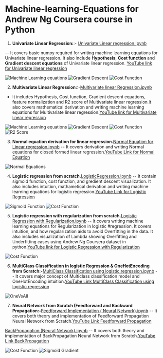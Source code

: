 # Machine-learning-Equations for Andrew Ng Coursera course in Python

1) **Univariate Linear Regression:**:- [Univariate Linear regression.ipynb](https://github.com/akchaudhary57/Machine-learning-Equations/blob/main/Univariate%20linear%20regression/Univariate%20Linear%20regression.ipynb)

-- It covers basic numpy required for writing machine learning equations for Univariate linear regression. It also include **Hypothesis**, **Cost function** and **Gradient descent equations** of Univariate linear regression. [YouTube link for Univariate linear regression](https://www.youtube.com/watch?v=DykOgrBqHNU&t=760s)

![Machine Learning equations](https://github.com/akchaudhary57/Machine-learning-Equations/blob/main/Univariate%20linear%20regression/pic/Univariate%20linear%20equation.PNG)
![Gradient Descent](https://github.com/akchaudhary57/Machine-learning-Equations/blob/main/Univariate%20linear%20regression/pic/Gradient%20Decent.PNG)
![Cost Function](https://github.com/akchaudhary57/Machine-learning-Equations/blob/main/Univariate%20linear%20regression/pic/CostFunction.PNG)



2) **Multivariate Linear Regression:**:-[Multivariate linear Regression.ipynb](https://github.com/akchaudhary57/Machine-learning-Equations/blob/main/Multivariate%20Linear%20regression/Multivariate%20linear%20regression.ipynb)

- It includes Hypothesis, Cost function, Gradient descent equations, feature normalization and R2 score of Multivariate linear regression.It also covers mathematical derivation and writing machine learning equations for Multivariate linear regression.[YouTube link for Multivariate linear regression](https://www.youtube.com/watch?v=Uh93jHLlliw&t=694s)


![Machine Learning equations](https://github.com/akchaudhary57/Machine-learning-Equations/blob/main/Multivariate%20Linear%20regression/pics/Multi_Hypothesis.PNG)
![Gradient Descent](https://github.com/akchaudhary57/Machine-learning-Equations/blob/main/Multivariate%20Linear%20regression/pics/Multi_GradientDescent.PNG)
![Cost Function](https://github.com/akchaudhary57/Machine-learning-Equations/blob/main/Multivariate%20Linear%20regression/pics/Multi_CostFunction.PNG)
![R2 Score](https://github.com/akchaudhary57/Machine-learning-Equations/blob/main/Multivariate%20Linear%20regression/pics/Multi_R2_Score.PNG)

3) **Normal equation derivation for linear regression.**[Normal Equation for Linear regression.ipynb](https://github.com/akchaudhary57/Machine-learning-Equations/blob/main/Normal%20Equation%20for%20Linear%20regression/Normal%20equation%20for%20linear%20regression.ipynb)
-- It covers derivation and writing Normal equations for closed formed linear regression.[YouTube Link for Normal Equation](https://www.youtube.com/watch?v=woIoRPDxrDc&t=642s)

![Normal Equations](https://github.com/akchaudhary57/Machine-learning-Equations/blob/main/Normal%20Equation%20for%20Linear%20regression/Pic/Normal%20Equations.PNG)

4) **Logistic regression from scratch.**[LogisticRegression.ipynb](https://github.com/akchaudhary57/Machine-learning-Equations/blob/main/Logistic%20Regression/LogisticRegression.ipynb) 
-- It contain sigmoid function, cost function, and gredient descent visualization. It also includes intuition, mathametical derivation and writing machine learning equations for logistic regression.[YouTube Link for Logistic Regression](https://www.youtube.com/watch?v=8A2TeDLwyHU)

![Sigmoid Function](https://github.com/akchaudhary57/Machine-learning-Equations/blob/main/Logistic%20Regression/Figures/Sigmoid.PNG)
![Cost Function](https://github.com/akchaudhary57/Machine-learning-Equations/blob/main/Logistic%20Regression/Figures/CostFunction_Logistic.PNG)


5) **Logistic regression with regularization from scratch.**[Logistic Regression with Regularization.ipynb](https://github.com/akchaudhary57/Machine-learning-Equations/blob/main/Logistic%20Regression/Logistic%20Regression%20with%20Regularization.ipynb)
-- It covers writing machine learning equations for Regularization in logistic #regression. It covers intuition, and how regularization aids to avoid Overfitting in the data. It also includes visualization of Lambda showing Overfitting and Underfitting cases using Andrew Ng Coursera dataset in python.[YouTube link for Logistic Regression with Regularization](https://www.youtube.com/watch?v=a5F4mGCUuCQ)


![Cost Function](https://github.com/akchaudhary57/Machine-learning-Equations/blob/main/Logistic%20Regression/Figures/Reg_CostFunction.PNG)

6) **MultiClass Classification in logistic Regression & OneHotEncoding from Scratch:-**[MultiClass Classification using logistic regression.ipynb](https://github.com/akchaudhary57/Machine-learning-Equations/blob/main/Logistic%20Regression/MultiClass%20Classification%20using%20logistic%20regression.ipynb)
-- It covers major concept of Multiclass classification model and OneHotEncoding intuition.[YouTube Link MultiClass Classification using logistic regression](https://www.youtube.com/watch?v=NjfyiIiVFzE)

![OneVsAll](https://github.com/akchaudhary57/Machine-learning-Equations/blob/main/Logistic%20Regression/Figures/OneVsAll.png)

7) **Neural Network from Scratch (Feedforward and Backward Propagation:-**[Feedforward Implementation ( Neural Network).ipynb](https://github.com/akchaudhary57/Machine-learning-Equations/tree/main/Neural%20Network)
-- It covers both theory and implementation of Feedforward Propagation Neural Network from Scratch.[YouTube Link Feedforward Propagation](https://www.youtube.com/watch?v=_ss3vROC5P8&t=1186s)

[BackPropagation (Neural Network).ipynb](https://github.com/akchaudhary57/Machine-learning-Equations/blob/main/Neural%20Network/BackPropagation%20(Neural%20Network).ipynb)
-- It covers both theory and implementation of BackPropagation Neural Network from Scratch.[YouTube Link BackPropagation](https://www.youtube.com/watch?v=grneFIWx5Mw)

![Cost Function](https://github.com/akchaudhary57/Machine-learning-Equations/blob/main/Neural%20Network/Figures/Costfunction.PNG)
![Sigmoid Gradient](https://github.com/akchaudhary57/Machine-learning-Equations/blob/main/Neural%20Network/Figures/sigmoidGradient.PNG)

